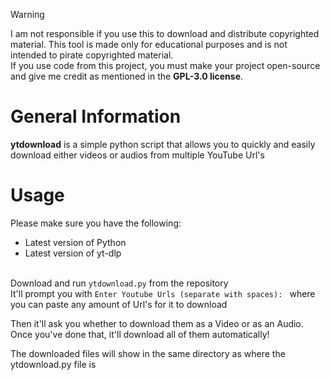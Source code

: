 > [!WARNING]
> I am not responsible if you use this to download and distribute copyrighted material. This tool is made only for educational purposes and is not intended to pirate copyrighted material.<br>
> If you use code from this project, you must make your project open-source and give me credit as mentioned in the **GPL-3.0 license**.

# General Information
**ytdownload** is a simple python script that allows you to quickly and easily download either videos or audios from multiple YouTube Url's

# Usage
Please make sure you have the following:
- Latest version of Python
- Latest version of yt-dlp<br><br>

Download and run `ytdownload.py` from the repository<br>
It'll prompt you with `Enter Youtube Urls (separate with spaces): ` where you can paste any amount of Url's for it to download

Then it'll ask you whether to download them as a Video or as an Audio.<br>
Once you've done that, it'll download all of them automatically!

The downloaded files will show in the same directory as where the ytdownload.py file is
